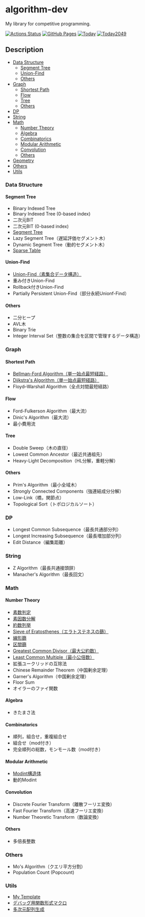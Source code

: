 # algorithm-dev
My library for competitive programming.

[![Actions Status](https://github.com/today2098/algorithm/workflows/verify/badge.svg)](https://github.com/today2098/algorithm-dev/actions)
[![GitHub Pages](https://img.shields.io/static/v1?label=GitHub+Pages&message=+&color=brightgreen&logo=github)](https://today2098.github.io/algorithm-dev/)
[![Today](https://img.shields.io/endpoint?url=https%3A%2F%2Fatcoder-badges.now.sh%2Fapi%2Fatcoder%2Fjson%2FToday)](https://atcoder.jp/users/Today)
[![Today2049](https://img.shields.io/endpoint?url=https%3A%2F%2Fatcoder-badges.now.sh%2Fapi%2Fcodeforces%2Fjson%2FToday2049)](https://codeforces.com/profile/Today2049)


## Description

- [Data Structure](#DataStructure)
    - [Segment Tree](#SegmentTree)
    - [Union-Find](#UnionFind)
    - [Others](#DataStructureOthers)
- [Graph](#Graph)
    - [Shortest Path](#ShortestPath)
    - [Flow](#Flow)
    - [Tree](#Tree)
    - [Others](#GraphOthers)
- [DP](#DP)
- [String](#String)
- [Math](#Math)
    - [Number Theory](#NumberTheory)
    - [Algebra](#Algebra)
    - [Combinatorics](#Combinatorics)
    - [Modular Arithmetic](#ModularArithmetic)
    - [Convolution](#Convolution)
    - [Others](#MathOthers)
- [Geometry](#Geometry)
- [Others](#Others)
- [Utils](#Utils)


<a id="DataStructure"></a>
### Data Structure

<a id="SegmentTree"></a>
#### Segment Tree

- Binary Indexed Tree
- Binary Indexed Tree (0-based index)
- 二次元BIT
- 二次元BIT (0-based index)
- [Segment Tree](https://today2098.github.io/algorithm-dev/lib/DataStructure/SegmentTree/segment_tree.hpp)
- Lazy Segment Tree（遅延評価セグメント木）
- Dynamic Segment Tree（動的セグメント木）
- [Sparse Table](https://today2098.github.io/algorithm-dev/lib/DataStructure/SegmentTree/sparse_table.hpp)


<a id="UnionFind"></a>
#### Union-Find

- [Union-Find（素集合データ構造）](https://today2098.github.io/algorithm-dev/lib/DataStructure/UnionFind/union_find.hpp)
- 重み付きUnion-Find
- Rollback付きUnion-Find
- Partially Persistent Union-Find（部分永続Unionf-Find）


<a id="DataStructureOthers"></a>
#### Others

- 二分ヒープ
- AVL木
- Binary Trie
- Integer Interval Set（整数の集合を区間で管理するデータ構造）


<a id="Graph"></a>
### Graph

<a id="ShortestPath"></a>
#### Shortest Path

- [Bellman-Ford Algorithm（単一始点最短経路）](https://today2098.github.io/algorithm-dev/lib/Graph/ShortestPath/bellman_ford.hpp)
- [Dijkstra's Algorithm（単一始点最短経路）](https://today2098.github.io/algorithm-dev/lib/Graph/ShortestPath/dijkstra.hpp)
- Floyd–Warshall Algorithm（全点対間最短経路）


<a id="Flow"></a>
#### Flow

- Ford-Fulkerson Algorithm（最大流）
- Dinic's Algorithm（最大流）
- 最小費用流


<a id="Tree"></a>
#### Tree

- Double Sweep（木の直径）
- Lowest Common Ancestor（最近共通祖先）
- Heavy-Light Decomposition（HL分解，重軽分解）


<a id="GraphOthers"></a>
#### Others

- Prim's Algorithm（最小全域木）
- Strongly Connected Components（強連結成分分解）
- Low-Link（橋，関節点）
- Topological Sort（トポロジカルソート）


<a id="DP"></a>
### DP

- Longest Common Subsequence（最長共通部分列）
- Longest Increasing Subsequence（最長増加部分列）
- Edit Distance（編集距離）


<a id="String"></a>
### String

- Z Algorithm（最長共通接頭辞）
- Manacher's Algorithm（最長回文）


<a id="Math"></a>
### Math

<a id="NumberTheory"></a>
#### Number Theory

- [素数判定](https://today2098.github.io/algorithm-dev/src/Math/NumberTheory/is_prime.hpp)
- [素因数分解](https://today2098.github.io/algorithm-dev/src/Math/NumberTheory/prime_factorize.hpp)
- [約数列挙](https://today2098.github.io/algorithm-dev/src/Math/NumberTheory/divisors.hpp)
- [Sieve of Eratosthenes（エラトステネスの篩）](https://today2098.github.io/algorithm-dev/lib/Math/NumberTheory/sieve.hpp)
- [線形篩](https://today2098.github.io/algorithm-dev/lib/Math/NumberTheory/liner_sieve.hpp)
- [区間篩](https://today2098.github.io/algorithm-dev/lib/Math/NumberTheory/segment_sieve.hpp)
- [Greatest Common Divisor（最大公約数）](https://today2098.github.io/algorithm-dev/lib/Math/NumberTheory/greatest_common_divisor.hpp)
- [Least Common Multiple（最小公倍数）](https://today2098.github.io/algorithm-dev/lib/Math/NumberTheory/least_common_multiple.hpp)
- 拡張ユークリッドの互除法
- Chinese Remainder Theorem（中国剰余定理）
- Garner's Algorithm（中国剰余定理）
- Floor Sum
- オイラーのファイ関数


<a id="Algebra"></a>
#### Algebra

- きたまさ法


<a id="Combinatorics"></a>
#### Combinatorics

- 順列，組合せ，重複組合せ
- 組合せ（mod付き）
- 完全順列の総数，モンモール数（mod付き）


<a id="ModularArithmetic"></a>
#### Modular Arithmetic

- [Modint構造体](https://today2098.github.io/algorithm-dev/lib/Math/ModularArithmetic/modint.hpp)
- 動的Modint


<a id="Convolution"></a>
#### Convolution

- Discrete Fourier Transform（離散フーリエ変換）
- Fast Fourier Transform（高速フーリエ変換）
- Number Theoretic Transform（数論変換）


<a id="MathOthers"></a>
#### Others

- 多倍長整数


<a id="Others"></a>
### Others

- Mo's Algorithm（クエリ平方分割）
- Population Count (Popcount)


<a id="Utils"></a>
### Utils

- [My Template](https://today2098.github.io/algorithm-dev/lib/Utils/template.hpp)
- [デバッグ用関数形式マクロ](https://today2098.github.io/algorithm-dev/lib/Utils/debug.hpp)
- [多次元配列生成](https://today2098.github.io/algorithm-dev/lib/Utils/table.hpp)
